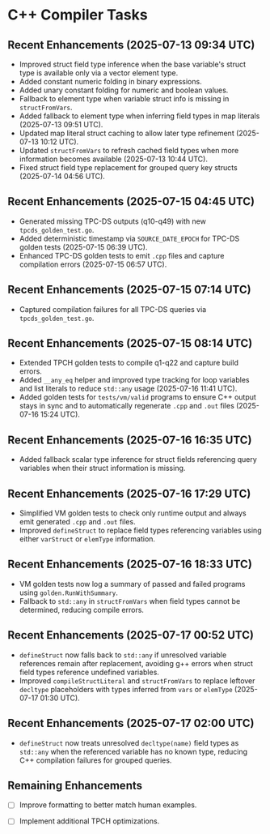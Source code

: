 # C++ Compiler Tasks

## Recent Enhancements (2025-07-13 09:34 UTC)
- Improved struct field type inference when the base variable's struct type is
  available only via a vector element type.
- Added constant numeric folding in binary expressions.
- Added unary constant folding for numeric and boolean values.
- Fallback to element type when variable struct info is missing in
  `structFromVars`.
- Added fallback to element type when inferring field types in map literals
  (2025-07-13 09:51 UTC).
- Updated map literal struct caching to allow later type refinement
  (2025-07-13 10:12 UTC).
- Updated `structFromVars` to refresh cached field types when more
  information becomes available (2025-07-13 10:44 UTC).
- Fixed struct field type replacement for grouped query key structs
  (2025-07-14 04:56 UTC).

## Recent Enhancements (2025-07-15 04:45 UTC)
- Generated missing TPC-DS outputs (q10-q49) with new `tpcds_golden_test.go`.
- Added deterministic timestamp via `SOURCE_DATE_EPOCH` for TPC-DS golden tests (2025-07-15 06:39 UTC).
- Enhanced TPC-DS golden tests to emit `.cpp` files and capture compilation errors (2025-07-15 06:57 UTC).

## Recent Enhancements (2025-07-15 07:14 UTC)
- Captured compilation failures for all TPC-DS queries via `tpcds_golden_test.go`.

## Recent Enhancements (2025-07-15 08:14 UTC)
- Extended TPCH golden tests to compile q1-q22 and capture build errors.
- Added `__any_eq` helper and improved type tracking for loop variables and
  list literals to reduce `std::any` usage (2025-07-16 11:41 UTC).
- Added golden tests for `tests/vm/valid` programs to ensure C++ output stays
  in sync and to automatically regenerate `.cpp` and `.out` files (2025-07-16
  15:24 UTC).

## Recent Enhancements (2025-07-16 16:35 UTC)
- Added fallback scalar type inference for struct fields referencing query
  variables when their struct information is missing.

## Recent Enhancements (2025-07-16 17:29 UTC)
- Simplified VM golden tests to check only runtime output and always emit
  generated `.cpp` and `.out` files.
- Improved `defineStruct` to replace field types referencing variables using
  either `varStruct` or `elemType` information.

## Recent Enhancements (2025-07-16 18:33 UTC)
- VM golden tests now log a summary of passed and failed programs using
  `golden.RunWithSummary`.
- Fallback to `std::any` in `structFromVars` when field types cannot be
  determined, reducing compile errors.

## Recent Enhancements (2025-07-17 00:52 UTC)
- `defineStruct` now falls back to `std::any` if unresolved variable
  references remain after replacement, avoiding g++ errors when struct
  field types reference undefined variables.
- Improved `compileStructLiteral` and `structFromVars` to replace
  leftover `decltype` placeholders with types inferred from `vars` or
  `elemType` (2025-07-17 01:30 UTC).

## Recent Enhancements (2025-07-17 02:00 UTC)
- `defineStruct` now treats unresolved `decltype(name)` field types as
  `std::any` when the referenced variable has no known type, reducing
  C++ compilation failures for grouped queries.

## Remaining Enhancements
- [ ] Improve formatting to better match human examples.
- [ ] Implement additional TPCH optimizations.

